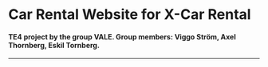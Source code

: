 # Car Rental Website for X-Car Rental
#### TE4 project by the group VALE. Group members: Viggo Ström, Axel Thornberg, Eskil Tornberg.

---
